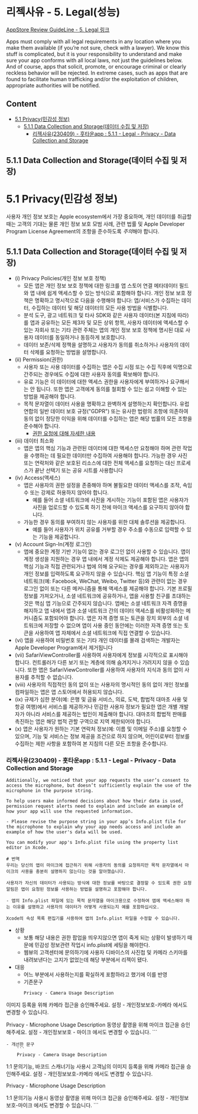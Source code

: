 # 리젝사유 - 5. Legal(성능)

[AppStore Review GuideLine - 5. Legal 링크](https://developer.apple.com/app-store/review/guidelines/#legal)

Apps must comply with all legal requirements in any location where you make them available (if you’re not sure, check with a lawyer). We know this stuff is complicated, but it is your responsibility to understand and make sure your app conforms with all local laws, not just the guidelines below. And of course, apps that solicit, promote, or encourage criminal or clearly reckless behavior will be rejected. In extreme cases, such as apps that are found to facilitate human trafficking and/or the exploitation of children, appropriate authorities will be notified.



## Content
- [5.1 Privacy(민감성 정보)](#51-Privacy민감성-정보)
    - [5.1.1 Data Collection and Storage(데이터 수집 및 저장)](#511-Data-Collection-and-Storage데이터-수집-및-저장)
        - [리젝사유(230409) - 훗타운app : 5.1.1 - Legal - Privacy - Data Collection and Storage](#리젝사유230409---훗타운app--511---Legal---Privacy---Data-Collection-and-Storage)

## 5.1.1 Data Collection and Storage(데이터 수집 및 저장)


# 5.1 Privacy(민감성 정보)
사용자 개인 정보 보호는 Apple ecosystem에서 가장 중요하며, 개인 데이터를 취급할 때는 고객의 기대는 물론 개인 정보 보호 모범 사례, 관련 법률 및 Apple Developer Program License Agreement의 조항을 준수하도록 *주의*해야 합니다.

## 5.1.1 Data Collection and Storage(데이터 수집 및 저장)

- (i) Privacy Policies(개인 정보 보호 정책)
    - 모든 앱은 개인 정보 보호 정책에 대한 링크를 앱 스토어 연결 메타데이터 필드와 앱 내에 쉽게 액세스할 수 있는 방식으로 포함해야 합니다. 개인 정보 보호 정책은 명확하고 명시적으로 다음을 수행해야 합니다: 앱/서비스가 수집하는 데이터, 수집하는 데이터 및 해당 데이터의 모든 사용 방법을 식별합니다.
    - 분석 도구, 광고 네트워크 및 타사 SDK와 같은 사용자 데이터(본 지침에 따라)를 앱과 공유하는 모든 제3자 및 모든 상위 항목, 사용자 데이터에 액세스할 수 있는 자회사 또는 기타 관련 주체는 앱의 개인 정보 보호 정책에 명시된 대로 사용자 데이터를 동일하거나 동등하게 보호합니다.
    - 데이터 보존/삭제 정책을 설명하고 사용자가 동의를 취소하거나 사용자의 데이터 삭제를 요청하는 방법을 설명합니다.
- (ii) Permission(권한)
    - 사용자 또는 사용 데이터를 수집하는 앱은 수집 시점 또는 수집 직후에 익명으로 간주되는 경우에도 수집에 대한 사용자 동의를 확보해야 합니다.
    - 유료 기능은 이 데이터에 대한 액세스 권한을 사용자에게 부여하거나 요구해서는 안 됩니다. 또한 앱은 고객에게 동의를 철회할 수 있는 쉽고 이해할 수 있는 방법을 제공해야 합니다.
    - 목적 문자열이 데이터 사용을 명확하고 완벽하게 설명하는지 확인합니다. 유럽 연합의 일반 데이터 보호 규정("GDPR") 또는 유사한 법령의 조항에 의존하여 동의 없이 정당한 이익을 위해 데이터를 수집하는 앱은 해당 법률의 모든 조항을 준수해야 합니다.
        - [권한 요청에 대해 자세한 내용](https://developer.apple.com/documentation/uikit/protecting_the_user_s_privacy)
- (iii) 데이터 최소화
    - 앱은 앱의 핵심 기능과 관련된 데이터에 대한 액세스만 요청해야 하며 관련 작업을 수행하는 데 필요한 데이터만 수집하여 사용해야 합니다. 가능한 경우 사진 또는 연락처와 같은 보호된 리소스에 대한 전체 액세스를 요청하는 대신 프로세스가 끝난 선택기 또는 공유 시트를 사용합니다
- (iv) Access(액세스)
    - 앱은 사용자의 권한 설정을 존중해야 하며 불필요한 데이터 액세스를 조작, 속임수 또는 강제로 허용하지 않아야 합니다.
        - 예를 들어 소셜 네트워크에 사진을 게시하는 기능이 포함된 앱은 사용자가 사진을 업로드할 수 있도록 하기 전에 마이크 액세스를 요구하지 않아야 합니다. 
    - 가능한 경우 동의를 부여하지 않는 사용자를 위한 대체 솔루션을 제공합니다.
        - 예를 들어 사용자가 위치 공유를 거부할 경우 주소를 수동으로 입력할 수 있는 기능을 제공합니다.
- (v) Account Sign-In(계정 로그인)
    - 앱에 중요한 계정 기반 기능이 없는 경우 로그인 없이 사용할 수 있습니다. 앱이 계정 생성을 지원하는 경우 앱 내에서 계정 삭제도 제공해야 합니다. 앱은 앱의 핵심 기능과 직접 관련되거나 법에 의해 요구되는 경우를 제외하고는 사용자가 개인 정보를 입력하도록 요구하지 않을 수 있습니다. 핵심 앱 기능이 특정 소셜 네트워크(예: Facebook, WeChat, Weibo, Twitter 등)와 관련이 없는 경우 로그인 없이 또는 다른 메커니즘을 통해 액세스를 제공해야 합니다. 기본 프로필 정보를 가져오거나, 소셜 네트워크에 공유하거나, 앱을 사용할 친구를 초대하는 것은 핵심 앱 기능으로 간주되지 않습니다. 앱에는 소셜 네트워크 자격 증명을 해지하고 앱 내에서 앱과 소셜 네트워크 간의 데이터 액세스를 비활성화하는 메커니즘도 포함되어야 합니다. 앱은 자격 증명 또는 토큰을 장치 외부의 소셜 네트워크에 저장할 수 없으며 앱이 사용 중인 동안에는 이러한 자격 증명 또는 토큰을 사용하여 앱 자체에서 소셜 네트워크에 직접 연결할 수 있습니다.
- (vi) 앱을 사용하여 비밀번호 또는 기타 개인 데이터를 몰래 검색하는 개발자는 Apple Developer Program에서 제거됩니다
- (vii) SafariViewController를 사용하여 사용자에게 정보를 시각적으로 표시해야 합니다. 컨트롤러가 다른 보기 또는 계층에 의해 숨겨지거나 가려지지 않을 수 있습니다. 또한 앱은 SafariViewController를 사용하여 사용자의 지식과 동의 없이 사용자를 추적할 수 없습니다.
- (viii) 사용자의 직접적인 동의 없이 또는 사용자의 명시적인 동의 없이 개인 정보를 컴파일하는 앱은 앱 스토어에서 허용되지 않습니다.
- (ix) 규제가 심한 분야(예: 은행 및 금융 서비스, 의료, 도박, 합법적 대마초 사용 및 항공 여행)에서 서비스를 제공하거나 민감한 사용자 정보가 필요한 앱은 개별 개발자가 아니라 서비스를 제공하는 법인이 제출해야 합니다. 대마초의 합법적 판매를 촉진하는 앱은 해당 법적 관할 구역으로 지역 제한되어야 합니다.
- (x) 앱은 사용자가 원하는 기본 연락처 정보(예: 이름 및 이메일 주소)를 요청할 수 있으며, 기능 및 서비스는 정보 제공을 조건으로 하지 않으며, 어린이로부터 정보를 수집하는 제한 사항을 포함하여 본 지침의 다른 모든 조항을 준수합니다.

### 리젝사유(230409) - 훗타운app : 5.1.1 - Legal - Privacy - Data Collection and Storage
```
Additionally, we noticed that your app requests the user’s consent to access the microphone, but doesn’t sufficiently explain the use of the microphone in the purpose string.

To help users make informed decisions about how their data is used, permission request alerts need to explain and include an example of how your app will use the requested information.

- Please revise the purpose string in your app’s Info.plist file for the microphone to explain why your app needs access and include an example of how the user's data will be used.

You can modify your app's Info.plist file using the property list editor in Xcode.

# 번역
우리는 당신의 앱이 마이크에 접근하기 위해 사용자의 동의를 요청하지만 목적 문자열에서 마이크의 사용을 충분히 설명하지 않는다는 것을 알아챘습니다.

사용자가 자신의 데이터가 사용되는 방식에 대한 정보를 바탕으로 결정할 수 있도록 권한 요청 알림은 앱이 요청된 정보를 사용하는 방법을 설명하고 포함해야 합니다.

- 앱의 Info.plist 파일에 있는 목적 문자열을 마이크용으로 수정하여 앱에 액세스해야 하는 이유를 설명하고 사용자의 데이터가 어떻게 사용되는지 예를 포함하십시오.

Xcode의 속성 목록 편집기를 사용하여 앱의 Info.plist 파일을 수정할 수 있습니다.
```


- 상황
    - 보통 해당 내용은 권한 팝업을 띄우지않으면 앱이 죽게 되는 상황이 발생하기 때문에 민감성 정보관련 작업시 info.plist에 세팅을 해야한다.
    - 웹뷰의 고객센터에 문의하기에 사용자 디바이스의 사진첩 및 카메라 스키마를 내려보낸다는 고지가 없었는데 해당 부분에서 리젝이 됐다.
- 대응
    - 어느 부분에서 사용하는지를 확실하게 포함하라고 했기에 이를 반영
    - 기존문구
        ```
        Privacy - Camera Usage Description
이미지 등록을 위해 카메라 접근을 승인해주세요. 설정 - 개인정보보호-카메라 에서도 변경할 수 있습니다. 

Privacy - Microphone Usage Description
동영상 촬영을 위해 마이크 접근을 승인해주세요. 설정 - 개인정보보호 - 마이크 에서도 변경할 수 있습니다.
        ```

    - 개선한 문구
        ```
        Privacy - Camera Usage Description

1:1 문의기능, 바코드 스캐너기능 사용시 고객님의 이미지 등록을 위해 카메라 접근을 승인해주세요.  설정 - 개인정보보호-카메라 에서도 변경할 수 있습니다. 

Privacy - Microphone Usage Description

1:1 문의기능 사용시 동영상 촬영을 위해 마이크 접근을  승인해주세요.  설정 - 개인정보보호-마이크 에서도 변경할 수 있습니다. 
        ```

